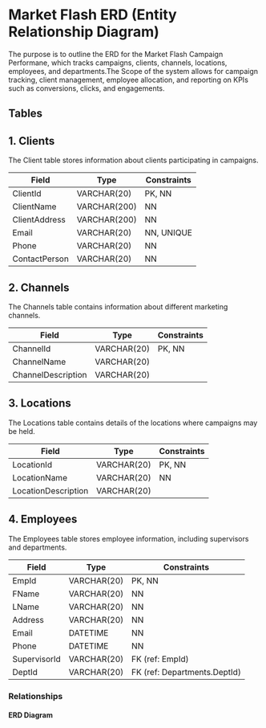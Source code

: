 #  Market Flash ERD (Entity Relationship Diagram)
<u></u>

The purpose is to outline the ERD for the Market Flash Campaign Performane, which tracks campaigns, clients, channels, locations, employees, and departments.The Scope of the system allows for campaign tracking, client management, employee allocation, and reporting on KPIs such as conversions, clicks, and engagements.

## Tables
<u></u>
## 1. Clients

The Client table stores information about clients participating in campaigns.

| Field          | Type         | Constraints      |
|----------------|--------------|------------------|
| ClientId       | VARCHAR(20)  | PK, NN          |
| ClientName     | VARCHAR(200) | NN              |
| ClientAddress  | VARCHAR(200) | NN              |
| Email          | VARCHAR(20)  | NN, UNIQUE      |
| Phone          | VARCHAR(20)  | NN              |
| ContactPerson  | VARCHAR(20)  | NN              |


## 2. Channels

The Channels table contains information about different marketing channels.

| Field              | Type         | Constraints |
|--------------------|--------------|-------------|
| ChannelId          | VARCHAR(20)  | PK, NN      |
| ChannelName        | VARCHAR(20)  |             |
| ChannelDescription | VARCHAR(20)  |             |

## 3. Locations

The Locations table contains details of the locations where campaigns may be held.

| Field               | Type         | Constraints |
|---------------------|--------------|-------------|
| LocationId          | VARCHAR(20)  | PK, NN      |
| LocationName        | VARCHAR(20)  | NN          |
| LocationDescription | VARCHAR(20)  |             |

## 4. Employees

The Employees table stores employee information, including supervisors and departments.

| Field         | Type         | Constraints                  |
|---------------|--------------|------------------------------|
| EmpId         | VARCHAR(20)  | PK, NN                       |
| FName         | VARCHAR(20)  | NN                           |
| LName         | VARCHAR(20)  | NN                           |
| Address       | VARCHAR(20)  | NN                           |
| Email         | DATETIME     | NN                           |
| Phone         | DATETIME     | NN                           |
| SupervisorId  | VARCHAR(20)  | FK (ref: EmpId)              |
| DeptId        | VARCHAR(20)  | FK (ref: Departments.DeptId) |





### Relationships
#### ERD Diagram
